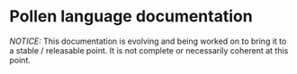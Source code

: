 Pollen language documentation
=============================

*NOTICE:* This documentation is evolving and being worked on to bring it to a stable / releasable point. It is not complete or necessarily coherent at this point.
